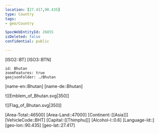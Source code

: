 ```yaml
---
location: [27.417,90.435]
type: Country
tags:
- geo/Country

SpocWebEntityId: 26855
isDeleted: false
confidential: public

---
```

[ISO2::BT]
[ISO3::BTN]
```leaflet
id: Bhutan
zoomFeatures: true
geojsonFolder: ./Bhutan
```

[name-en::Bhutan]
[name-de::Bhutan]

![[Emblem_of_Bhutan.svg|350]]


![[Flag_of_Bhutan.svg|350]]

[Area-Total::46500]
[Area-Land::47000]
[Continent::[[Asia]]]
[VehicleCode::BHT]
[Capital::[[Thimphu]]]
[Alcohol-l::0.6]
[Language-Id::]
[geo-lon::90.435]
[geo-lat::27.417]

